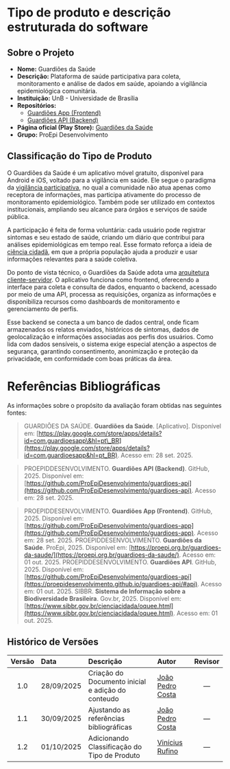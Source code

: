 # Tipo de produto e descrição estruturada do software

## Sobre o Projeto

- **Nome:** Guardiões da Saúde 
- **Descrição:** Plataforma de saúde participativa para coleta, monitoramento e análise de dados em saúde, apoiando a vigilância epidemiológica comunitária.  
- **Instituição:** UnB - Universidade de Brasília 
- **Repositórios:**  
  - [Guardiões App (Frontend)](#ref3)
  - [Guardiões API (Backend)](#ref2) 
- **Página oficial (Play Store):** [Guardiões da Saúde](#ref1)
- **Grupo:** ProEpi Desenvolvimento  

## Classificação do Tipo de Produto  

O Guardiões da Saúde é um aplicativo móvel gratuito, disponível para Android e iOS, voltado para a vigilância em saúde. Ele segue o paradigma da [vigilância participativa](#ref4), no qual a comunidade não atua apenas como receptora de informações, mas participa ativamente do processo de monitoramento epidemiológico. Também pode ser utilizado em contextos institucionais, ampliando seu alcance para órgãos e serviços de saúde pública.

A participação é feita de forma voluntária: cada usuário pode registrar sintomas e seu estado de saúde, criando um diário que contribui para análises epidemiológicas em tempo real. Esse formato reforça a ideia de [ciência cidadã](#ref5), em que a própria população ajuda a produzir e usar informações relevantes para a saúde coletiva.

Do ponto de vista técnico, o Guardiões da Saúde adota uma [arquitetura cliente-servidor](#ref6). O aplicativo funciona como frontend, oferecendo a interface para coleta e consulta de dados, enquanto o backend, acessado por meio de uma API, processa as requisições, organiza as informações e disponibiliza recursos como dashboards de monitoramento e gerenciamento de perfis.

Esse backend se conecta a um banco de dados central, onde ficam armazenados os relatos enviados, históricos de sintomas, dados de geolocalização e informações associadas aos perfis dos usuários. Como lida com dados sensíveis, o sistema exige especial atenção a aspectos de segurança, garantindo consentimento, anonimização e proteção da privacidade, em conformidade com boas práticas da área.

# Referências Bibliográficas

As informações sobre o propósito da avaliação foram obtidas nas seguintes fontes:

> <a id="ref1"></a> GUARDIÕES DA SAÚDE. **Guardiões da Saúde**. [Aplicativo]. Disponível em: [https://play.google.com/store/apps/details?id=com.guardioesapp\&hl=pt\_BR](https://play.google.com/store/apps/details?id=com.guardioesapp&hl=pt_BR). Acesso em: 28 set. 2025.

> <a id="ref2"></a> PROEPIDDESENVOLVIMENTO. **Guardiões API (Backend)**. GitHub, 2025. Disponível em: [https://github.com/ProEpiDesenvolvimento/guardioes-api](https://github.com/ProEpiDesenvolvimento/guardioes-api). Acesso em: 28 set. 2025.

> <a id="ref3"></a> PROEPIDDESENVOLVIMENTO. **Guardiões App (Frontend)**. GitHub, 2025. Disponível em: [https://github.com/ProEpiDesenvolvimento/guardioes-app](https://github.com/ProEpiDesenvolvimento/guardioes-app). Acesso em: 28 set. 2025.
> <a id="ref4"></a> PROEPIDDESENVOLVIMENTO. **Guardiões da Saúde**. ProEpi, 2025. Disponível em: [https://proepi.org.br/guardioes-da-saude/](https://proepi.org.br/guardioes-da-saude/). Acesso em: 01 out. 2025.
> <a id="ref5"></a> PROEPIDDESENVOLVIMENTO. **Guardiões API**. GitHub, 2025. Disponível em: [https://github.com/ProEpiDesenvolvimento/guardioes-api](https://proepidesenvolvimento.github.io/guardioes-api/#api). Acesso em: 01 out. 2025.
> <a id="ref6"></a> SIBBR. **Sistema de Informação sobre a Biodiversidade Brasileira**. Gov.br, 2025. Disponível em: [https://www.sibbr.gov.br/cienciacidada/oquee.html](https://www.sibbr.gov.br/cienciacidada/oquee.html). Acesso em: 01 out. 2025.

## Histórico de Versões

| Versão | Data       | Descrição                         | Autor                               | Revisor |
|:------:|:----------|:----------------------------------|:-------------------------------------|:-------:|
| 1.0    | 28/09/2025 | Criação do Documento inicial e adição do conteudo | [João Pedro Costa](https://github.com/johnaopedro) |   —     |
| 1.1    | 30/09/2025 | Ajustando as referências bibliográficas | [João Pedro Costa](https://github.com/johnaopedro) |   —     |
| 1.2    | 01/10/2025 | Adicionando Classificação do Tipo de Produto | [Vinícius Rufino](https://github.com/RufinoVfR) |   —     |